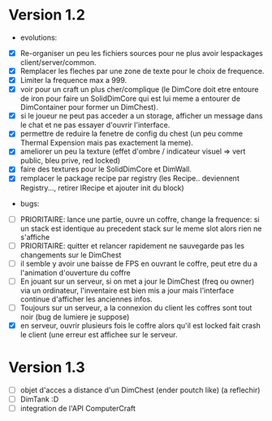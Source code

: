 Version 1.2
===========

- evolutions:
- [X] Re-organiser un peu les fichiers sources pour ne plus avoir lespackages client/server/common.
- [X] Remplacer les fleches par une zone de texte pour le choix de frequence.
- [X] Limiter la frequence max a 999.
- [x] voir pour un craft un plus cher/complique (le DimCore doit etre entoure de iron pour faire un SolidDimCore qui
est lui meme a entourer de DimContainer pour former un DimChest).
- [X] si le joueur ne peut pas acceder a un storage, afficher un message dans le chat et ne pas essayer d'ouvrir l'interface.
- [X] permettre de reduire la fenetre de config du chest (un peu comme Thermal Expension mais pas exactement la meme).
- [X] ameliorer un peu la texture (effet d'ombre / indicateur visuel => vert public, bleu prive, red locked)
- [X] faire des textures pour le SolidDimCore et DimWall.
- [X] remplacer le package recipe par registry (les Recipe.. deviennent Registry..., retirer IRecipe et ajouter init du block) 

- bugs:
- [ ] PRIORITAIRE: lance une partie, ouvre un coffre, change la frequence: si un stack est identique au precedent stack sur le meme slot alors rien ne s'affiche
- [ ] PRIORITAIRE: quitter et relancer rapidement ne sauvegarde pas les changements sur le DimChest
- [ ] il semble y avoir une baisse de FPS en ouvrant le coffre, peut etre du a l'animation d'ouverture du coffre
- [ ] En jouant sur un serveur, si on met a jour le DimChest (freq ou owner) via un ordinateur, l'inventaire est bien mis a jour
mais l'interface continue d'afficher les anciennes infos.
- [ ] Toujours sur un serveur, a la connexion du client les coffres sont tout noir (bug de lumiere je suppose)
- [X] en serveur, ouvrir plusieurs fois le coffre alors qu'il est locked fait crash le client (une erreur est affichee sur le serveur.

Version 1.3
===========

- [ ] objet d'acces a distance d'un DimChest (ender poutch like) (a reflechir)
- [ ] DimTank :D 
- [ ] integration de l'API ComputerCraft
